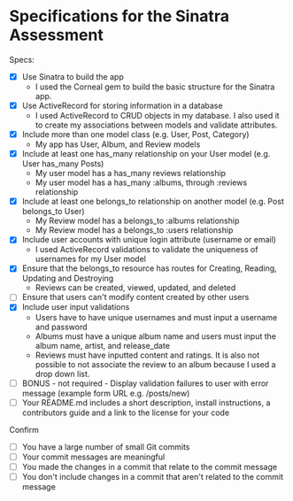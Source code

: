 # Specifications for the Sinatra Assessment

Specs:
- [x] Use Sinatra to build the app
  - I used the Corneal gem to build the basic structure for the Sinatra app.
- [x] Use ActiveRecord for storing information in a database
  - I used ActiveRecord to CRUD objects in my database. I also used it to create my associations between models and validate attributes.
- [x] Include more than one model class (e.g. User, Post, Category)
  - My app has User, Album, and Review models
- [x] Include at least one has_many relationship on your User model (e.g. User has_many Posts)
  - My user model has a has_many reviews relationship
  - My user model has a has_many :albums, through :reviews relationship
- [x] Include at least one belongs_to relationship on another model (e.g. Post belongs_to User)
  - My Review model has a belongs_to :albums relationship
  - My Review model has a belongs_to :users relationship
- [x] Include user accounts with unique login attribute (username or email)
  - I used ActiveRecord validations to validate the uniqueness of usernames for my User model
- [x] Ensure that the belongs_to resource has routes for Creating, Reading, Updating and Destroying
  - Reviews can be created, viewed, updated, and deleted
- [ ] Ensure that users can't modify content created by other users
- [x] Include user input validations
  - Users have to have unique usernames and must input a username and password
  - Albums must have a unique album name and users must input the album name, artist, and release_date
  - Reviews must have inputted content and ratings. It is also not possible to not associate the review to an album because I used a drop down list.
- [ ] BONUS - not required - Display validation failures to user with error message (example form URL e.g. /posts/new)
- [ ] Your README.md includes a short description, install instructions, a contributors guide and a link to the license for your code

Confirm
- [ ] You have a large number of small Git commits
- [ ] Your commit messages are meaningful
- [ ] You made the changes in a commit that relate to the commit message
- [ ] You don't include changes in a commit that aren't related to the commit message
